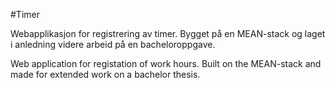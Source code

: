 #Timer

Webapplikasjon for registrering av timer. Bygget på en MEAN-stack og laget i anledning videre arbeid på en bacheloroppgave.

Web application for registation of work hours. Built on the MEAN-stack and made for extended work on a bachelor thesis.
